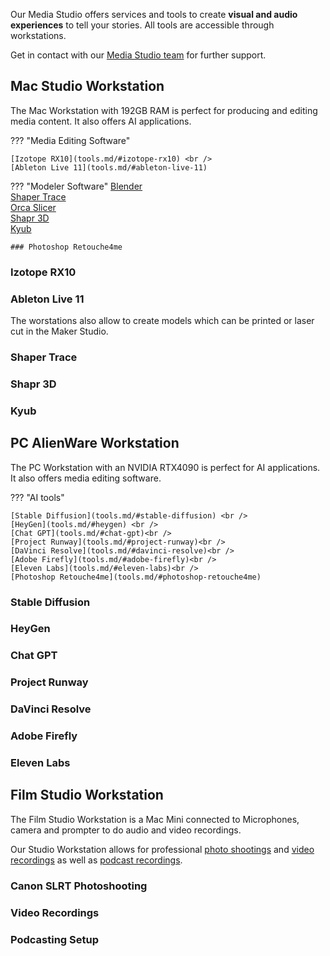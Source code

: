 Our Media Studio offers services and tools to create **visual and audio experiences** to tell your stories. All tools are accessible through workstations.

Get in contact with our [Media Studio team](../team/team.md/#media-studio-team) for further support.

## Mac Studio Workstation  

The Mac Workstation with 192GB RAM is perfect for producing and editing media content. It also offers AI applications.

??? "Media Editing Software"

    [Izotope RX10](tools.md/#izotope-rx10) <br />
    [Ableton Live 11](tools.md/#ableton-live-11)

??? "Modeler Software"
    [Blender](tools.md/#blender)<br />
    [Shaper Trace](tools.md/#shaper-trace)<br />
    [Orca Slicer](tools.md/#orca-slicer-software)<br />
    [Shapr 3D](./tools.md/#shapr-3d)<br />
    [Kyub](./tools.md/#kyub)

    ### Photoshop Retouche4me

### Izotope RX10

### Ableton Live 11

The worstations also allow to create models which can be printed or laser cut in the Maker Studio.

### Shaper Trace

### Shapr 3D

### Kyub


## PC AlienWare Workstation

The PC Workstation with an NVIDIA RTX4090 is perfect for AI applications. It also offers media editing software.

??? "AI tools"

    [Stable Diffusion](tools.md/#stable-diffusion) <br /> 
    [HeyGen](tools.md/#heygen) <br />
    [Chat GPT](tools.md/#chat-gpt)<br />
    [Project Runway](tools.md/#project-runway)<br />
    [DaVinci Resolve](tools.md/#davinci-resolve)<br />
    [Adobe Firefly](tools.md/#adobe-firefly)<br />
    [Eleven Labs](tools.md/#eleven-labs)<br />
    [Photoshop Retouche4me](tools.md/#photoshop-retouche4me)

### Stable Diffusion

### HeyGen

### Chat GPT

### Project Runway

### DaVinci Resolve

### Adobe Firefly

### Eleven Labs

## Film Studio Workstation

The Film Studio Workstation is a Mac Mini connected to Microphones, camera and prompter to do audio and video recordings.

Our Studio Workstation allows for professional [photo shootings](tools.md/#canon-slrt-photoshootings) and [video recordings](tools.md/#video-recordings) as well as [podcast recordings](tools.md/#podcasting).

### Canon SLRT Photoshooting

### Video Recordings

### Podcasting Setup